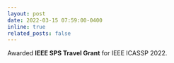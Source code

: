 ```yaml
---
layout: post
date: 2022-03-15 07:59:00-0400
inline: true
related_posts: false
---
```


Awarded __IEEE SPS Travel Grant__ for IEEE ICASSP 2022.
